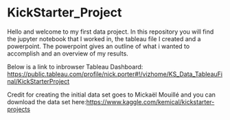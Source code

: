 # KickStarter_Project

Hello and welcome to my first data project. 
In this repository you will find the jupyter notebook that I worked in, the tableau file I created and a powerpoint.
The powerpoint gives an outline of what i wanted to accomplish and an overview of my results. 


Below is a link to inbrowser Tableau Dashboard:
https://public.tableau.com/profile/nick.porter#!/vizhome/KS_Data_TableauFinal/KickStarterProject

Credit for creating the initial data set goes to Mickaël Mouillé and you can download the data set here:https://www.kaggle.com/kemical/kickstarter-projects
